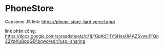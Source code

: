 # PhoneStore
Capstone JS
link: 
https://phone-store-liard.vercel.app/

link phân công:
https://docs.google.com/spreadsheets/d/1LfGpKqTi1YSHesUi4AZSvwu1FQn22YpXuQpqGD1bqwo/edit?usp=sharing
